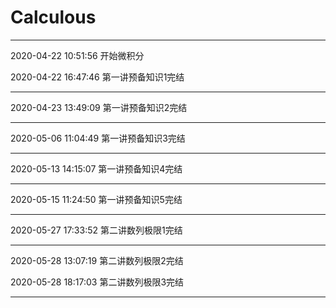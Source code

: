 # Calculous

----

2020-04-22 10:51:56 开始微积分

2020-04-22 16:47:46 第一讲预备知识1完结

----

2020-04-23 13:49:09 第一讲预备知识2完结

----

2020-05-06 11:04:49 第一讲预备知识3完结

----

2020-05-13 14:15:07 第一讲预备知识4完结

----

2020-05-15 11:24:50 第一讲预备知识5完结

----

2020-05-27 17:33:52 第二讲数列极限1完结

----

2020-05-28 13:07:19 第二讲数列极限2完结

2020-05-28 18:17:03 第二讲数列极限3完结

-----